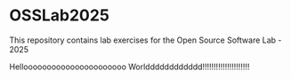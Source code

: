 # OSSLab2025

This repository contains lab exercises for the Open Source Software Lab - 2025



Helloooooooooooooooooooooo Worldddddddddddd!!!!!!!!!!!!!!!!!!!!!

